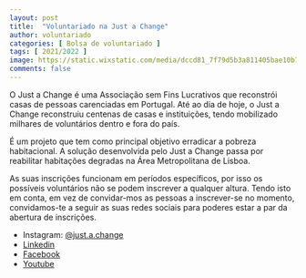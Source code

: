```yaml
---
layout: post
title:  "Voluntariado na Just a Change"
author: voluntariado
categories: [ Bolsa de voluntariado ]
tags: [ 2021/2022 ]
image: https://static.wixstatic.com/media/dccd81_7f79d5b3a811405bae10b716f9db7590~mv2.png/v1/fill/w_192,h_142,al_c,usm_0.66_1.00_0.01/dccd81_7f79d5b3a811405bae10b716f9db7590~mv2.png
comments: false
---
```


O Just a Change é uma Associação sem Fins Lucrativos que reconstrói casas de pessoas carenciadas em Portugal. Até ao dia de hoje, o Just a Change reconstruiu centenas de casas e instituições, tendo mobilizado milhares de voluntários dentro e fora do país.

É um projeto que tem como principal objetivo erradicar a pobreza habitacional. A solução desenvolvida pelo Just a Change passa por reabilitar habitações degradas na Área Metropolitana de Lisboa.

As suas inscrições funcionam em períodos específicos, por isso os possíveis voluntários não se podem inscrever a qualquer altura. Tendo isto em conta, em vez de convidar-mos as pessoas a inscrever-se no momento, convidamos-te a seguir as suas redes sociais para poderes estar a par da abertura de inscrições.

- Instagram: [@just.a.change](https://www.instagram.com/just.a.change/)
- [Linkedin](https://www.linkedin.com/company/just-a-change)
- [Facebook](https://www.facebook.com/Just.a.Change/?ref=br_rs)
- [Youtube](https://www.youtube.com/channel/UCpgkSuv0mp5j9MH6-AgdeFQ)
